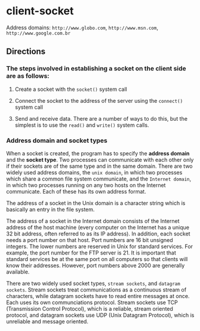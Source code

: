 # client-socket

Address domains: `http://www.globo.com`, `http://www.msn.com`, `http://www.google.com.br`

## Directions

### The steps involved in establishing a socket on the client side are as follows:

1. Create a socket with the `socket()` system call

2. Connect the socket to the address of the server using the `connect()` system call

3. Send and receive data. There are a number of ways to do this, but the simplest is to use the `read()` and `write()` system calls.

### Address domain and socket types

When a socket is created, the program has to specify the **address domain** and the **socket type**. Two processes can communicate with each other only if their sockets are of the same type and in the same domain. There are two widely used address domains, the `unix domain`, in which two processes which share a common file system communicate, and the `Internet domain`, in which two processes running on any two hosts on the Internet communicate. Each of these has its own address format.

The address of a socket in the Unix domain is a character string which is basically an entry in the file system.

The address of a socket in the Internet domain consists of the Internet address of the host machine (every computer on the Internet has a unique 32 bit address, often referred to as its IP address). In addition, each socket needs a port number on that host. Port numbers are 16 bit unsigned integers. The lower numbers are reserved in Unix for standard services. For example, the port number for the FTP server is 21. It is important that standard services be at the same port on all computers so that clients will know their addresses. However, port numbers above 2000 are generally available.

There are two widely used socket types, `stream sockets`, and `datagram sockets`. Stream sockets treat communications as a continuous stream of characters, while datagram sockets have to read entire messages at once. Each uses its own communciations protocol. Stream sockets use TCP (Transmission Control Protocol), which is a reliable, stream oriented protocol, and datagram sockets use UDP (Unix Datagram Protocol), which is unreliable and message oriented.
